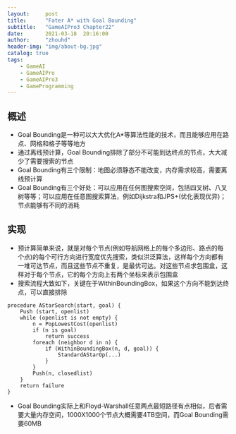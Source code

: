 ```yaml
---
layout:     post
title:      "Fater A* with Goal Bounding"
subtitle:   "GameAIPro3 Chapter22"
date:       2021-03-18  20:16:00
author:     "zhouhd"
header-img: "img/about-bg.jpg"
catalog: true
tags:
    - GameAI
    - GameAIPro
    - GameAIPro3
    - GameProgramming
---
```


## 概述
- Goal Bounding是一种可以大大优化A*等算法性能的技术，而且能够应用在路点、网格和格子等等地方
- 通过离线预计算，Goal Bounding排除了部分不可能到达终点的节点，大大减少了需要搜索的节点
- Goal Bounding有三个限制：地图必须静态不能改变，内存需求较高，需要离线预计算
- Goal Bounding有三个好处：可以应用在任何图搜索空间，包括四叉树、八叉树等等；可以应用在任意图搜索算法，例如Dijkstra和JPS+(优化表现优异)；节点能够有不同的消耗

## 实现
- 预计算简单来说，就是对每个节点(例如导航网格上的每个多边形、路点的每个点)的每个可行方向进行宽度优先搜索，类似洪泛算法，这样每个方向都有一堆可达节点，而且这些节点不重复，是最优可达。对这些节点求包围盒，这样对于每个节点，它的每个方向上有两个坐标来表示包围盒
- 搜索流程大致如下，关键在于WithinBoundingBox，如果这个方向不能到达终点，可以直接排除
```
procedure AStarSearch(start, goal) {
    Push (start, openlist)
    while (openlist is not empty) {
        n = PopLowestCost(openlist)
        if (n is goal)
            return success
        foreach (neighbor d in n) {
            if (WithinBoundingBox(n, d, goal)) {
                StandardAStarOp(...)
            }
        }
        Push(n, closedlist)
    }
    return failure
}
```
- Goal Bounding实际上和Floyd-Warshall任意两点最短路径有点相似，后者需要大量内存空间，1000X1000个节点大概需要4TB空间，而Goal Bounding需要60MB
